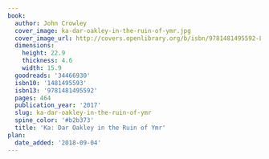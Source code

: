 ```yaml
---
book:
  author: John Crowley
  cover_image: ka-dar-oakley-in-the-ruin-of-ymr.jpg
  cover_image_url: http://covers.openlibrary.org/b/isbn/9781481495592-L.jpg
  dimensions:
    height: 22.9
    thickness: 4.6
    width: 15.9
  goodreads: '34466930'
  isbn10: '1481495593'
  isbn13: '9781481495592'
  pages: 464
  publication_year: '2017'
  slug: ka-dar-oakley-in-the-ruin-of-ymr
  spine_color: '#b2b373'
  title: 'Ka: Dar Oakley in the Ruin of Ymr'
plan:
  date_added: '2018-09-04'
---
```

